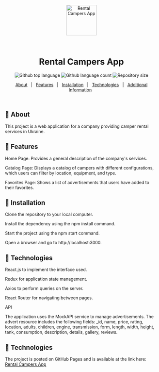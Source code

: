 <div align="center" id="top"> 
  <img src="../campervan-rental/src/icons/alcove.svg" alt="Rental Campers App" width="100"/>

&#xa0;

</div>

<h1 align="center">Rental Campers App</h1>

<p align="center">
  <img alt="Github top language" src="https://img.shields.io/github/languages/top/Maryna-Korbet/campervan-rental/tree/main?color=FF8C00">

  <img alt="Github language count" src="https://img.shields.io/github/languages/count/Maryna-Korbet/campervan-rental/tree/main?color=FF8C00">

  <img alt="Repository size" src="https://img.shields.io/github/repo-size/Maryna-Korbet/campervan-rental/tree/main?color=FF8C00">
</p>

<p align="center">
  <a href="#dart-about">About</a> &#xa0; | &#xa0; 
  <a href="#closed-book">Features</a> &#xa0; | &#xa0;
  <a href="#orange-book">Installation</a> &#xa0; | &#xa0;
  <a href="#green-book">Technologies</a> &#xa0; | &#xa0;
  <a href="#rocket-technologies">Additional Information</a> &#xa0; 
</p>

<br>

## :dart: About

This project is a web application for a company providing camper rental services
in Ukraine.

## :closed_book: Features

Home Page: Provides a general description of the company's services.

Catalog Page: Displays a catalog of campers with different configurations, which
users can filter by location, equipment, and type.

Favorites Page: Shows a list of advertisements that users have added to their
favorites.

## :orange_book: Installation

Clone the repository to your local computer.

Install the dependency using the npm install command.

Start the project using the npm start command.

Open a browser and go to http://localhost:3000.

## :green_book: Technologies

React.js to implement the interface used.

Redux for application state management.

Axios to perform queries on the server.

React Router for navigating between pages.

API

The application uses the MockAPI service to manage advertisements. The advert
resource includes the following fields: \_id, name, price, rating, location,
adults, children, engine, transmission, form, length, width, height, tank,
consumption, description, details, gallery, reviews.

## :rocket: Technologies

The project is posted on GitHub Pages and is available at the link here:
[Rental Campers App](https://maryna-korbet.github.io/campervan-rental/)
